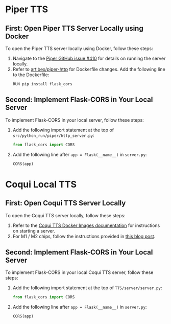 # Piper TTS

## First: Open Piper TTS Server Locally using Docker

To open the Piper TTS server locally using Docker, follow these steps:

1. Navigate to the [Piper GitHub issue #410](https://github.com/rhasspy/piper/issues/410) for details on running the server locally.
2. Refer to [artibex/piper-http](https://github.com/artibex/piper-http) for Dockerfile changes. Add the following line to the Dockerfile:
    ```
    RUN pip install flask_cors
    ```

## Second: Implement Flask-CORS in Your Local Server

To implement Flask-CORS in your local server, follow these steps:

1. Add the following import statement at the top of `src/python_run/piper/http_server.py`:
    ```python
    from flask_cors import CORS
    ```

2. Add the following line after `app = Flask(__name__)` in `server.py`:
    ```python
    CORS(app)
    ```

# Coqui Local TTS

## First: Open Coqui TTS Server Locally

To open the Coqui TTS server locally, follow these steps:

1. Refer to the [Coqui TTS Docker Images documentation](https://docs.coqui.ai/en/dev/docker_images.html#start-a-server) for instructions on starting a server.
2. For M1 / M2 chips, follow the instructions provided in [this blog post](https://blog.graywind.org/posts/coqui-tts-mac/).

## Second: Implement Flask-CORS in Your Local Server

To implement Flask-CORS in your local Coqui TTS server, follow these steps:

1. Add the following import statement at the top of `TTS/server/server.py`:
    ```python
    from flask_cors import CORS
    ```

2. Add the following line after `app = Flask(__name__)` in `server.py`:
    ```python
    CORS(app)
    ```
